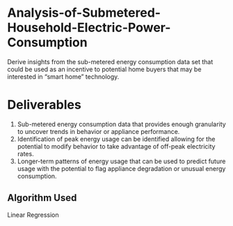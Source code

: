 # Analysis-of-Submetered-Household-Electric-Power-Consumption
Derive insights from the sub-metered energy consumption data set that could be used as an incentive to potential home buyers that may be interested in “smart home” technology.


# Deliverables
1. Sub-metered energy consumption data that provides enough granularity to uncover trends in behavior or appliance performance.
2. Identification of peak energy usage can be identified allowing for the potential to modify behavior to take advantage of off-peak electricity rates.
3. Longer-term patterns of energy usage that can be used to predict future usage with the potential to flag appliance degradation or unusual energy consumption.

## Algorithm Used
Linear Regression
